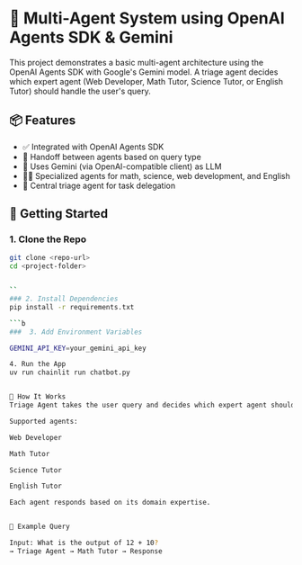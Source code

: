 # 🤖 Multi-Agent System using OpenAI Agents SDK & Gemini

This project demonstrates a basic multi-agent architecture using the OpenAI Agents SDK with Google's Gemini model. A triage agent decides which expert agent (Web Developer, Math Tutor, Science Tutor, or English Tutor) should handle the user's query.

## 📦 Features

- ✅ Integrated with OpenAI Agents SDK
- 🔁 Handoff between agents based on query type
- 🤖 Uses Gemini (via OpenAI-compatible client) as LLM
- 👨‍🏫 Specialized agents for math, science, web development, and English
- 🧠 Central triage agent for task delegation

## 🚀 Getting Started

### 1. Clone the Repo

```bash
git clone <repo-url>
cd <project-folder>


``
### 2. Install Dependencies
pip install -r requirements.txt

```b
###  3. Add Environment Variables

GEMINI_API_KEY=your_gemini_api_key

4. Run the App
uv run chainlit run chatbot.py


🧠 How It Works
Triage Agent takes the user query and decides which expert agent should handle it.

Supported agents:

Web Developer

Math Tutor

Science Tutor

English Tutor

Each agent responds based on its domain expertise.


🧪 Example Query

Input: What is the output of 12 + 10?
→ Triage Agent → Math Tutor → Response